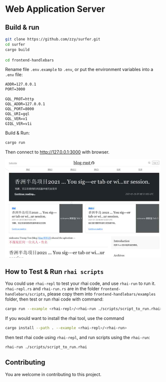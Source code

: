 # Web Application Server

## Build & run

``` Bash
git clone https://github.com/zzy/surfer.git
cd surfer
cargo build

cd frontend-handlebars
```

Rename file `.env.example` to `.env`, or put the environment variables into a `.env` file:

```
ADDR=127.0.0.1
PORT=3000

GQL_PROT=http
GQL_ADDR=127.0.0.1
GQL_PORT=8000
GQL_URI=gql
GQL_VER=v1
GIQL_VER=v1i
```

Build & Run:

``` Bash
cargo run
```
Then connect to http://127.0.0.1:3000 with browser.

![Client Image](../data/handlebars.jpg)

## How to Test & Run `rhai scripts`

You could use `rhai-repl` to test your rhai code, and use `rhai-run` to run it. `rhai-repl.rs` and `rhai-run.rs` are in the folder `frontend-handlebars/scripts`, please copy them into `frontend-handlebars/examples` folder, then test or run rhai code with command:

``` bash 
cargo run --example <rhai-repl>/<rhai-run ./scripts/script_to_run.rhai>
``` 

If you would want to install the rhai tool, use the command 

``` bash
cargo install --path . --example <rhai-repl>/<rhai-run>
```

then test rhai code using `rhai-repl`, and run scripts using the `rhai-run`:

``` bash
rhai-run ./scripts/script_to_run.rhai
```

## Contributing

You are welcome in contributing to this project.

